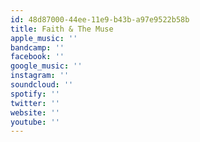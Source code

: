 ```yaml
---
id: 48d87000-44ee-11e9-b43b-a97e9522b58b
title: Faith & The Muse
apple_music: ''
bandcamp: ''
facebook: ''
google_music: ''
instagram: ''
soundcloud: ''
spotify: ''
twitter: ''
website: ''
youtube: ''
---
```

